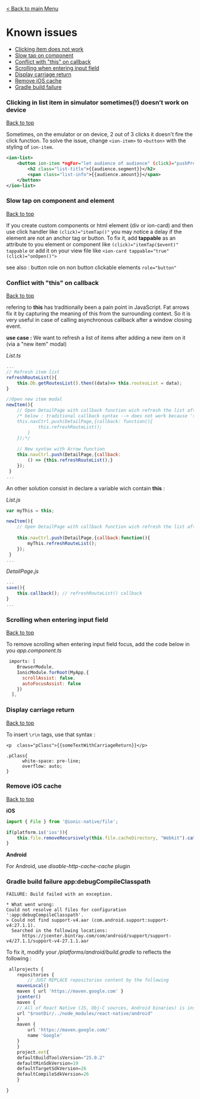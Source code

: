 [< Back to main Menu](https://github.com/gsoulie/Mobile-App-Development/blob/master/ionic2-test.md)    

# Known issues

* [Clicking item does not work](#)     
* [Slow tap on component](#slow-tap-on-component-and-element)     
* [Conflict with "this" on callback](#conflict-with-"this"-on-callback)    
* [Scrolling when entering input field](#scrolling-when-entering-input-field)    
* [Display carriage return](#display-carriage-return)    
* [Remove iOS cache](#remove-ios-cache)    
* [Gradle build failure](#gradle-build-failure-app:debugCompileClasspath)    

### Clicking in list item in simulator sometimes(!) doesn’t work on device
[Back to top](#known-issues)    

Sometimes,  on the emulator or on device, 2 out of 3 clicks it doesn't fire the click function. To solve the issue, change ```<ion-item>``` to ```<button>``` with the styling of ```ion-item```.

```xml
<ion-list>
	<button ion-item *ngFor="let audience of audience" (click)="pushProfilesList(audience)">
		<h2 class="list-title">{{audience.segment}}</h2>
		<span class="list-info">{{audience.amount}}</span>
	</button>
</ion-list>
```

### Slow tap on component and element
[Back to top](#known-issues)    

If you create custom components or html element (div or ion-card) and then use click handler like ```(click)="itemTap()"``` you may notice a delay if the element are not an anchor tag or button.
To fix it, add **tappable** as an attribute to you element or component like ```(click)="itemTap($event)" tappable``` or add it on your view file like ```<ion-card tappable="true" (click)="onOpen()">```

see also : button role on non button clickable elements ```role="button"```

### Conflict with "this" on callback
[Back to top](#known-issues)    

refering to **this** has traditionally been a pain point in JavaScript. Fat arrows fix it by capturing the meaning of this from the surrounding context. So it is very useful in case of calling asynchronous callback after a window closing event.

**use case :** We want to refresh a list of items after adding a new item on it (via a "new item" modal)

*List.ts*

```javascript
...
// Refresh item list
refreshRouteList(){
    this.Db.getRoutesList().then((data)=> this.routesList = data);
}

//Open new item modal
newItem(){
    // Open DetailPage with callback function wich refresh the list after adding a new item
    /* below : traditional callback syntax --> does not work because 'this' conflict
    this.navCtrl.push(DetailPage,{callback: function(){
            this.refreshRouteList();
        }
    });*/
    
    // New syntax with Arrow function
    this.navCtrl.push(DetailPage,{callback:
        () => {this.refreshRouteList();}
    });
 }
...
```

An other solution consist in declare a variable wich contain **this** :

*List.js*

```javascript
var myThis = this;

newItem(){
    // Open DetailPage with callback function wich refresh the list after adding a new item
      
    this.navCtrl.push(DetailPage,{callback:function(){
        myThis.refreshRouteList();
    });
 }
...
```


*DetailPage.js*

```javascript
...
save(){
    this.callback(); // refreshRouteList() callback
}
...
```

### Scrolling when entering input field
[Back to top](#known-issues)    

To remove scrolling when entering input field focus, add the code below in you *app.component.ts*

```javascript
 imports: [
    BrowserModule,
    IonicModule.forRoot(MyApp,{
      scrollAssist: false, 
      autoFocusAssist: false
    })    
  ],
  ```
  
  ### Display carriage return
  [Back to top](#known-issues)    
  
  To insert ```\r\n``` tags, use that syntax :
  
  ```
  <p  class="pClass">{{someTextWithCarriageReturn}}</p>
  ```
  
  ```
  .pClass{
        white-space: pre-line;
        overflow: auto;
  }
  ```
  
  ### Remove iOS cache
  [Back to top](#known-issues)    
  
  **iOS**
  
  ```javascript
  import { File } from '@ionic-native/file';
  
  if(platform.is('ios')){
      this.file.removeRecursively(this.file.cacheDirectory, "Webkit").catch(err => console.log(err));
  }
  ```
  
  **Android**
  
  For Android, use *disable-http-cache-cache* plugin
  
### Gradle build failure app:debugCompileClasspath
  
```
FAILURE: Build failed with an exception.
 
* What went wrong:
Could not resolve all files for configuration ':app:debugCompileClasspath'.
> Could not find support-v4.aar (com.android.support:support-v4:27.1.1).
  Searched in the following locations:
      https://jcenter.bintray.com/com/android/support/support-v4/27.1.1/support-v4-27.1.1.aar
```

To fix it, modify your */platforms/android/build.gradle* to reflects the following :

```javascript
 allprojects {
    repositories {
    	// JUST REPLACE repositories content by the following
	mavenLocal()
	maven { url 'https://maven.google.com' }
	jcenter()
	maven {
	// All of React Native (JS, Obj-C sources, Android binaries) is installed from npm
	url "$rootDir/../node_modules/react-native/android"
	}
	maven {
		url 'https://maven.google.com/'
		name 'Google'
	} 
    }
    project.ext{
	defaultBuildToolsVersion="25.0.2"
	defaultMinSdkVersion=19
	defaultTargetSdkVersion=26
	defaultCompileSdkVersion=26
    }

}
  ```


